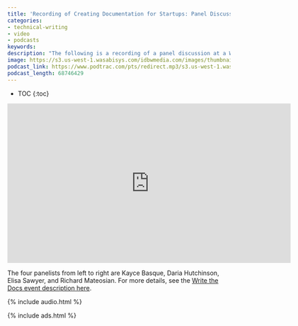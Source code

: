 ```yaml
---
title: 'Recording of Creating Documentation for Startups: Panel Discussion -- Write the Docs San Francisco'
categories:
- technical-writing
- video
- podcasts
keywords:
description: "The following is a recording of a panel discussion at a Write the Docs San Francisco meetup held Dec 17, 2015. The topic is on creating documentation for startups."
image: https://s3.us-west-1.wasabisys.com/idbwmedia.com/images/thumbnails/wtdthumbpanelstartup.png
podcast_link: https://www.podtrac.com/pts/redirect.mp3/s3.us-west-1.wasabisys.com/idbwmedia.com/podcasts/wtdstartuppanel.mp3
podcast_length: 68746429
---
```


* TOC
{:toc}

<iframe width="640" height="360" src="https://www.youtube.com/embed/ZMc_GAg1i3A" frameborder="0" allowfullscreen></iframe>

The four panelists from left to right are Kayce Basque, Daria Hutchinson, Elisa Sawyer, and Richard Mateosian. For more details, see the [Write the Docs event description here](http://www.meetup.com/Write-the-Docs/events/226495517/).

{% include audio.html %}

{% include ads.html %}
